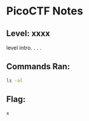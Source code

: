 # PicoCTF Notes
## Level: xxxx

level intro. . . .

## Commands Ran:
```bash
ls -al
```

## Flag:
``` x ```